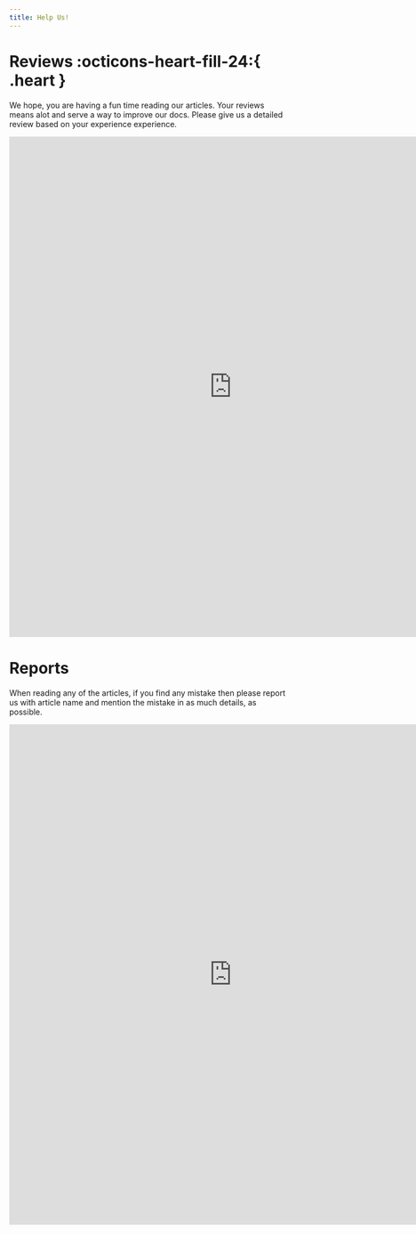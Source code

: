 ```yaml
---
title: Help Us!
---
```

# Reviews :octicons-heart-fill-24:{ .heart }

We hope, you are having a fun time reading our articles. Your reviews means alot and serve a way to improve our docs. Please give us a detailed review based on your experience experience.

<iframe src="https://docs.google.com/forms/d/e/1FAIpQLSdp-Q99kOpn6kwq3Qu_4SORAgpALuqOUUArbmJehR2NkGBFgQ/viewform?embedded=true" width="800" height="900" frameborder="0" marginheight="0" marginwidth="0">Loading…</iframe>


# Reports

When reading any of the articles, if you find any mistake then please report us with article name and mention the mistake in as much details, as possible.

<iframe src="https://docs.google.com/forms/d/e/1FAIpQLScG8AoWFVmazZ2TRS7KdvFtdkWAFvAnUlIJFb2-P0-DUWJV2Q/viewform?embedded=true" width="800" height="900" frameborder="0" marginheight="0" marginwidth="0">Loading…</iframe>
